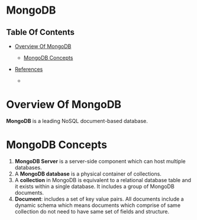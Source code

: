 # MongoDB

## Table Of Contents
- [Overview Of MongoDB](#Overview-Of-MongoDB)
    - [MongoDB Concepts](#MongoDB-Concepts)

- [References]()
    - []()

# Overview Of MongoDB
__MongoDB__ is a leading NoSQL document-based database.

# MongoDB Concepts
1. __MongoDB Server__ is a server-side component which can host multiple databases.
2. A __MongoDB database__ is a physical container of collections.
3. A __collection__ in MongoDB is equivalent to a relational database table and it exists within a single database. It includes a group of MongoDB documents.
4. __Document__: includes a set of key value pairs.  All documents include a dynamic schema which means documents which comprise of same collection do not need to have same set of fields and structure.